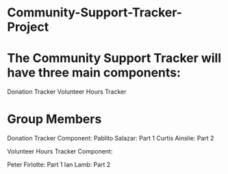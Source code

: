 # Community-Support-Tracker-Project

# The Community Support Tracker will have three main components:

Donation Tracker
Volunteer Hours Tracker

# Group Members

Donation Tracker Component:
Pablito Salazar: Part 1
Curtis Ainslie: Part 2

Volunteer Hours Tracker Component:

Peter Firlotte: Part 1
Ian Lamb: Part 2 